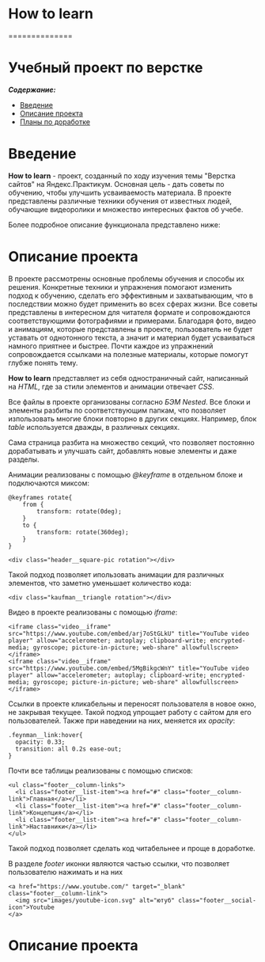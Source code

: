# How to learn
==============
# Учебный проект по верстке
***Содержание:***
- [Введение](#Introduction)
- [Описание проекта](#Project-description)
- [Планы по доработке](#Plans-to-refine)

# Введение <a name="#Introduction"></a>

**How to learn** - проект, созданный по ходу изучения темы "Верстка сайтов" на Яндекс.Практикум. Основная цель - дать советы по обучению, чтобы улучшить усваиваемость материала. В проекте представлены различные техники обучения от известных людей, обучающие видеоролики и множество интересных фактов об учебе.

Более подробное описание функционала представлено ниже:

# Описание проекта <a name="Project-description"></a>
В проекте рассмотрены основные проблемы обучения и способы их решения. Конкретные техники и упражнения помогают изменить подход к обучению, сделать его эффективным и захватывающим, что в последствии можно будет применить во всех сферах жизни. Все советы представлены в интересном для читателя формате и сопровождаются соответствующими фотографиями и примерами. 
Благодаря фото, видео и анимациям, которые представлены в проекте, пользователь не будет уставать от однотонного текста, а значит и материал будет усваиваться намного приятнее и быстрее. Почти каждое из упражнений сопровождается ссылками на полезные материалы, которые помогут глубже понять тему.

**How to learn** представляет из себя одностраничный сайт, написанный на *HTML*, где за стили элементов и анимации отвечает *CSS*. 

Все файлы в проекте организованы согласно *БЭМ Nested*. Все блоки и элементы разбиты по соответствующим папкам, что позволяет изпользовать многие блоки повторно в других секциях. Например, блок *table* используется дважды, в различных секциях.

Сама страница разбита на множество секций, что позволяет постоянно дорабатывать и улучшать сайт, добавлять новые элементы и даже разделы.

Анимации реализованы с помощью *@keyframe* в отдельном блоке и подключаются миксом:
```
@keyframes rotate{
    from {
        transform: rotate(0deg);
    }
    to {
        transform: rotate(360deg);
    }
}
```

```
<div class="header__square-pic rotation"></div>
```
Такой подход позволяет ипользовать анимации для различных элементов, что заметно уменьшает количество кода:

```
<div class="kaufman__triangle rotation"></div>
```

Видео в проекте реализованы с помощью *iframe*:
```
<iframe class="video__iframe" src="https://www.youtube.com/embed/arj7oStGLkU" title="YouTube video player" allow="accelerometer; autoplay; clipboard-write; encrypted-media; gyroscope; picture-in-picture; web-share" allowfullscreen></iframe>
<iframe class="video__iframe" src="https://www.youtube.com/embed/5MgBikgcWnY" title="YouTube video player" allow="accelerometer; autoplay; clipboard-write; encrypted-media; gyroscope; picture-in-picture; web-share" allowfullscreen></iframe>
```

Ссылки в проекте кликабельны и переносят пользователя в новое окно, не закрывая текущее. Такой подход упрощает работу с сайтом для его пользователей.
Также при наведении на них, меняется их *opacity*:
```
.feynman__link:hover{
  opacity: 0.33;
  transition: all 0.2s ease-out;
}
```

Почти все таблицы реализованы с помощью списков:
```
<ul class="footer__column-links">
  <li class="footer__list-item"><a href="#" class="footer__column-link">Главная</a></li>
  <li class="footer__list-item"><a href="#" class="footer__column-link">Концепция</a></li>
  <li class="footer__list-item"><a href="#" class="footer__column-link">Наставники</a></li>
</ul>
```
Такой подход позволяет сделать код читабельнее и проще в доработке.

В разделе *footer* иконки являются частью ссылки, что позволяет пользователю нажимать и на них
```
<a href="https://www.youtube.com/" target="_blank" class="footer__column-link">
  <img src="images/youtube-icon.svg" alt="ютуб" class="footer__social-icon">Youtube
</a>
```

# Описание проекта <a name="Plans-to-refine"></a>
